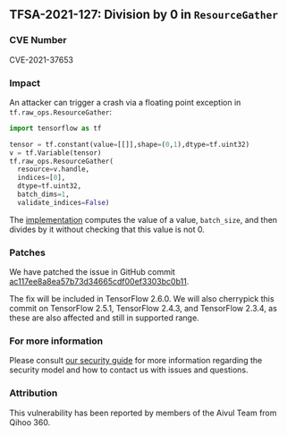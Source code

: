 ## TFSA-2021-127: Division by 0 in `ResourceGather`

### CVE Number
CVE-2021-37653

### Impact
An attacker can trigger a crash via a floating point exception in
`tf.raw_ops.ResourceGather`:

```python
import tensorflow as tf

tensor = tf.constant(value=[[]],shape=(0,1),dtype=tf.uint32)
v = tf.Variable(tensor)
tf.raw_ops.ResourceGather(
  resource=v.handle,
  indices=[0],
  dtype=tf.uint32,
  batch_dims=1,
  validate_indices=False)
```

The
[implementation](https://github.com/galeone/tensorflow/blob/f24faa153ad31a4b51578f8181d3aaab77a1ddeb/tensorflow/core/kernels/resource_variable_ops.cc#L725-L731)
computes the value of a value, `batch_size`, and then divides by it without
checking that this value is not 0.

### Patches
We have patched the issue in GitHub commit
[ac117ee8a8ea57b73d34665cdf00ef3303bc0b11](https://github.com/galeone/tensorflow/commit/ac117ee8a8ea57b73d34665cdf00ef3303bc0b11).

The fix will be included in TensorFlow 2.6.0. We will also cherrypick this
commit on TensorFlow 2.5.1, TensorFlow 2.4.3, and TensorFlow 2.3.4, as these are
also affected and still in supported range.

### For more information
Please consult [our security
guide](https://github.com/galeone/tensorflow/blob/master/SECURITY.md) for
more information regarding the security model and how to contact us with issues
and questions.

### Attribution
This vulnerability has been reported by members of the Aivul Team from Qihoo
360.
